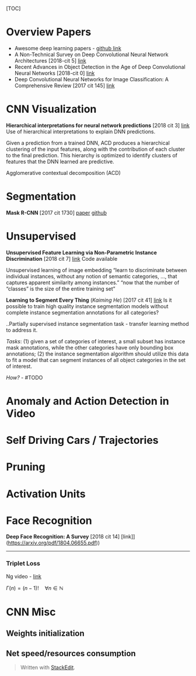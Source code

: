 [TOC]


# Overview Papers
 - Awesome deep learning papers  - [github link]([https://github.com/terryum/awesome-deep-learning-papers](https://github.com/terryum/awesome-deep-learning-papers))
 - A Non-Technical Survey on Deep Convolutional Neural Network Architectures [2018-cit 5] [link]([https://arxiv.org/pdf/1803.02129.pdf](https://arxiv.org/pdf/1803.02129.pdf))
 - Recent Advances in Object Detection in the Age of Deep Convolutional Neural Networks [2018-cit 0] [link](https://arxiv.org/abs/1809.03193)
 - Deep Convolutional Neural Networks for Image Classification: A Comprehensive Review [2017 cit 145] [link](https://www.mitpressjournals.org/doi/pdf/10.1162/neco_a_00990)


# CNN Visualization
**Hierarchical interpretations for neural network predictions** [2018 cit 3] [link](https://arxiv.org/pdf/1806.05337)
 Use of hierarchical interpretations to explain DNN predictions.
 
 Given a prediction from a trained DNN, ACD produces a hierarchical clustering of the input features, along with the contribution of each cluster to the final prediction. This hierarchy is optimized to identify clusters of features that the DNN learned are predictive.

Agglomerative contextual decomposition (ACD)


# Segmentation
**Mask R-CNN** [2017 cit 1730] [paper](https://arxiv.org/pdf/1703.06870.pdf) [github](https://github.com/matterport/Mask_RCNN)


# Unsupervised
**Unsupervised Feature Learning via Non-Parametric Instance Discrimination** [2018 cit 7] [link](https://arxiv.org/pdf/1805.01978.pdf)
Code available

Unsupervised learning of image embedding
“learn to discriminate between individual instances, without any notion of semantic categories, …, that captures apparent similarity among instances.”
“now that the number of “classes” is the size of the entire training set”

**Learning to Segment Every Thing** (*Kaiming He*) [2017 cit 41] [link](https://arxiv.org/pdf/1711.10370.pdf)
Is it possible to train high quality instance segmentation models without complete instance segmentation annotations for all categories?

..Partially supervised instance segmentation task - transfer learning method to address it.

*Tasks*: (1) given a set of categories of interest, a small subset has instance mask annotations, while the other categories have only bounding box annotations; (2) the instance segmentation algorithm should utilize this data to fit a model that can segment instances of all object categories in the set of interest.

*How?* - #TODO

# Anomaly and Action Detection in Video

# Self Driving Cars / Trajectories 

# Pruning 

# Activation Units

# Face Recognition
**Deep Face Recognition: A Survey** [2018 cit 14] [link]](https://arxiv.org/pdf/1804.06655.pdf))

** **

### Triplet Loss
Ng video - [link](https://www.coursera.org/learn/convolutional-neural-networks/lecture/HuUtN/triplet-loss)

 $\Gamma(n) = (n-1)!\quad\forall
n\in\mathbb N$ 

# CNN Misc

## Weights initialization

## Net speed/resources consumption



> Written with [StackEdit](https://stackedit.io/).

<!--stackedit_data:
eyJoaXN0b3J5IjpbNjAxNDUwNzk4LDEyNjgxOTUwNDNdfQ==
-->